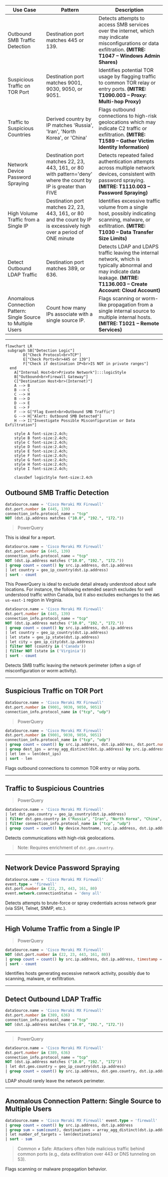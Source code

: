 | Use Case | Pattern | Description |
|----------|---------|-------------|
| Outbound SMB Traffic Detection | Destination port matches 445 or 139. | Detects attempts to access SMB services over the internet, which may indicate misconfigurations or data exfiltration. **(MITRE: T1047 – Windows Admin Shares)** |
| Suspicious Traffic on TOR Port | Destination port matches 9001, 9030, 9050, or 9051. | Identifies potential TOR usage by flagging traffic to common TOR relay or entry ports. **(MITRE: T1090.003 – Proxy: Multi-hop Proxy)** |
| Traffic to Suspicious Countries | Derived country by IP matches 'Russia', 'Iran', 'North Korea', or 'China' | Flags outbound connections to high-risk geolocations which may indicate C2 traffic or exfiltration. **(MITRE: T1589 – Gather Victim Identity Information)** |
| Network Device Password Spraying | Destination port matches 22, 23, 443, 161, or 80 with pattern='deny' where the count by IP is greater than FIVE | Detects repeated failed authentication attempts across multiple network devices, consistent with password spraying. **(MITRE: T1110.003 – Password Spraying)** |
| High Volume Traffic from a Single IP  | Destination port matches 22, 23, 443, 161, or 80 and the count by IP is excessively high over a period of ONE minute | Identifies excessive traffic volume from a single host, possibly indicating scanning, malware, or exfiltration. **(MITRE: T1030 – Data Transfer Size Limits)** |
| Detect Outbound LDAP Traffic              | Destination port matches 389, or 636. | Detects LDAP and LDAPS traffic leaving the internal network, which is typically abnormal and may indicate data leakage. **(MITRE: T1136.003 – Create Account: Cloud Account)** |
| Anomalous Connection Pattern: Single Source to Multiple Users | Count how many IPs associate with a single source IP. | Flags scanning or worm-like propagation from a single internal source to multiple internal hosts. **(MITRE: T1021 – Remote Services)** |

---

```mermaid
flowchart LR
 subgraph SB["Detection Logic"]
        D["Check Protocol<br>TCP"]
        E["Check Ports<br>445 or 139"]
        F["Check if destination IP<br>IS NOT in private ranges"]
  end
    A["Internal Host<br>Private Network"]:::logicStyle
    B["Outbound<br>Firewall Gateway"]
    C["Destination Host<br>(Internet)"]
    A --> B
    B --> C
    C --> H
    B --> D
    D --> E
    E --> F
    F --> G["Flag Event<br>Outbound SMB Traffic"]
    G --> H["Alert: Outbound SMB Detected"]
    H --> I["Investigate Possible Misconfiguration or Data Exfiltration"]

    style A font-size:2.4ch;
    style B font-size:2.4ch;
    style C font-size:2.4ch;
    style D font-size:2.4ch;
    style E font-size:2.4ch;
    style F font-size:2.4ch;
    style G font-size:2.4ch;
    style H font-size:2.4ch;
    style I font-size:2.4ch;

    classDef logicStyle font-size:2.4ch
```

## **Outbound SMB Traffic Detection**
```sql
dataSource.name = 'Cisco Meraki MX Firewall' 
dst.port.number in (445, 139) 
connection_info.protocol_name = "tcp" 
NOT (dst.ip.address matches ("10.0", "192.", "172."))
```

> PowerQuery

This is ideal for a report.

```sql
dataSource.name = 'Cisco Meraki MX Firewall' 
dst.port.number in (445, 139) 
connection_info.protocol_name = "tcp" 
NOT (dst.ip.address matches ("10.0", "192.", "172."))
| group count = count() by src.ip.address, dst.ip.address
| let country = geo_ip_country(dst.ip.address)
| sort - count
```

This PowerQuery is ideal to exclude detail already understood about safe locations. For instance, the following extended search excludes for well understood traffic within Canada, but it also excludes exchanges to the `AWS us-east-1` region in Virginia.
```sql
dataSource.name = 'Cisco Meraki MX Firewall' 
dst.port.number in (445, 139) 
connection_info.protocol_name = "tcp" 
NOT (dst.ip.address matches ("10.0", "192.", "172."))
| group count = count() by src.ip.address, dst.ip.address
| let country = geo_ip_country(dst.ip.address)
| let state = geo_ip_state(dst.ip.address)
| let city = geo_ip_city(dst.ip.address)
| filter NOT (country in ('Canada'))
| filter NOT (state in ('Virginia'))
| sort - count
```

Detects SMB traffic leaving the network perimeter (often a sign of misconfiguration or worm activity).

---

## **Suspicious Traffic on TOR Port**
```sql
dataSource.name = 'Cisco Meraki MX Firewall' 
dst.port.number in (9001, 9030, 9050, 9051)
connection_info.protocol_name in ("tcp", "udp")
```

> PowerQuery 

```sql
dataSource.name = 'Cisco Meraki MX Firewall' 
dst.port.number in (9001, 9030, 9050, 9051)
connection_info.protocol_name in ("tcp", "udp")
| group count = count() by src.ip.address, dst.ip.address, dst.port.number
| group dest_ips = array_agg_distinct(dst.ip.address) by src.ip.address, string(dst.port.number)
| let len = len(dest_ips) 
| sort - len
```

Flags outbound connections to common TOR entry or relay ports.

---

## **Traffic to Suspicious Countries**

> PowerQuery

```sql
dataSource.name = 'Cisco Meraki MX Firewall' 
| let dst.geo.country = geo_ip_country(dst.ip.address)
| filter dst.geo.country in ("Russia", "Iran", "North Korea", "China", "Syria")
| filter connection_info.protocol_name in ("tcp", "udp")
| group count = count() by device.hostname, src.ip.address, dst.ip.address, dst.geo.country, connection_info.protocol_name, dst.port.number 
```
Detects communications with high-risk geolocations.

> Note: Requires enrichment of `dst.geo.country`. 


---

## **Network Device Password Spraying**
```sql
dataSource.name = 'Cisco Meraki MX Firewall' 
event.type = 'firewall' 
dst.port.number in (22, 23, 443, 161, 80) 
event.network.connectionStatus = 'deny all'
```
Detects attempts to brute-force or spray credentials across network gear (via SSH, Telnet, SNMP, etc.).

---

## **High Volume Traffic from a Single IP**

> PowerQuery

```sql
dataSource.name = 'Cisco Meraki MX Firewall' 
NOT (dst.port.number in (22, 23, 443, 161, 80))
| group count = count() by src.ip.address, dst.ip.address, timestamp = timebucket('10m')
| sort - count
```

Identifies hosts generating excessive network activity, possibly due to scanning, malware, or exfiltration.

---

## **Detect Outbound LDAP Traffic**
```sql
dataSource.name = 'Cisco Meraki MX Firewall'
dst.port.number in (389, 636)
connection_info.protocol_name = "tcp"
NOT (dst.ip.address matches ("10.0", "192.", "172."))
```
---
> PowerQuery

```sql
dataSource.name = 'Cisco Meraki MX Firewall'
dst.port.number in (389, 636)
connection_info.protocol_name = "tcp"
NOT (dst.ip.address matches ("10.0", "192.", "172"))
| let dst.geo.country = geo_ip_country(dst.ip.address)
| group count = count() by src.ip.address, dst.geo.country, dst.ip.address
```

LDAP should rarely leave the network perimeter.

---

## **Anomalous Connection Pattern: Single Source to Multiple Users**
```sql
dataSource.name = 'Cisco Meraki MX Firewall' event.type = 'firewall' 
| group count = count() by src.ip.address, dst.ip.address
| group sum = sum(count), destinations = array_agg_distinct(dst.ip.address) by src.ip.address
| let number_of_targets = len(destinations)
| sort - sum

```
> Common ≠ Safe: Attackers often hide malicious traffic behind common ports (e.g., data exfiltration over 443 or DNS tunneling on 53).

Flags scanning or malware propagation behavior.

